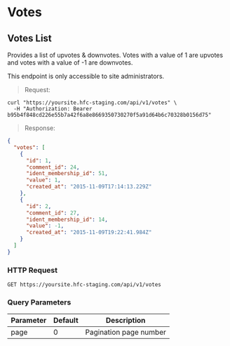 
# Votes

## Votes List

Provides a list of upvotes & downvotes. Votes with a value of 1 are upvotes and votes with a value of -1 are downvotes.

This endpoint is only accessible to site administrators.

> Request:

```shell
curl "https://yoursite.hfc-staging.com/api/v1/votes" \
  -H "Authorization: Bearer b95b4f848cd226e55b7a42f6a8e8669350730270f5a91d64b6c70328b0156d75"
```

> Response:

```json
{
  "votes": [
    {
      "id": 1,
      "comment_id": 24,
      "ident_membership_id": 51,
      "value": 1,
      "created_at": "2015-11-09T17:14:13.229Z"
    },
    {
      "id": 2,
      "comment_id": 27,
      "ident_membership_id": 14,
      "value": -1,
      "created_at": "2015-11-09T19:22:41.984Z"
    }
  ]
}
```

### HTTP Request

`GET https://yoursite.hfc-staging.com/api/v1/votes`

### Query Parameters

Parameter | Default | Description
--------- | ------- | -----------
page | 0 | Pagination page number
